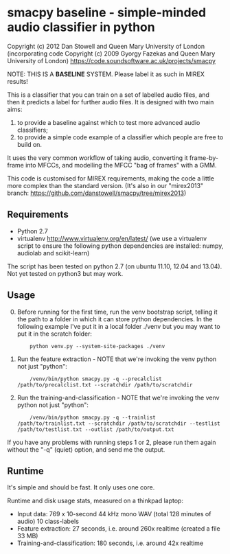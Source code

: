 
smacpy baseline - simple-minded audio classifier in python
==========================================================

Copyright (c) 2012 Dan Stowell and Queen Mary University of London
(incorporating code Copyright (c) 2009 Gyorgy Fazekas and Queen Mary University of London)
https://code.soundsoftware.ac.uk/projects/smacpy


  NOTE: THIS IS A **BASELINE** SYSTEM. Please label it as such in MIREX results!


This is a classifier that you can train on a set of labelled audio files, and then it predicts a label for further audio files.
It is designed with two main aims:

1. to provide a baseline against which to test more advanced audio classifiers;
2. to provide a simple code example of a classifier which people are free to build on.

It uses the very common workflow of taking audio, converting it frame-by-frame into MFCCs, and modelling the MFCC "bag of frames" with a GMM.

This code is customised for MIREX requirements, making the code a little more complex than the standard version.
(It's also in our "mirex2013" branch: <https://github.com/danstowell/smacpy/tree/mirex2013>)

Requirements
------------
* Python 2.7
* virtualenv <http://www.virtualenv.org/en/latest/>
    (we use a virtualenv script to ensure the following python dependencies are installed:
       numpy, audiolab and scikit-learn)

The script has been tested on python 2.7 (on ubuntu 11.10, 12.04 and 13.04). Not yet tested on python3 but may work.


Usage
-----
0. Before running for the first time, run the venv bootstrap script, telling it the path to a folder in which it can store python dependencies.
   In the following example I've put it in a local folder ./venv but you may want to put it in the scratch folder:

           python venv.py --system-site-packages ./venv

1. Run the feature extraction - NOTE that we're invoking the venv python not just "python":

           /venv/bin/python smacpy.py -q --precalclist /path/to/precalclist.txt --scratchdir /path/to/scratchdir

2. Run the training-and-classification - NOTE that we're invoking the venv python not just "python":

           /venv/bin/python smacpy.py -q --trainlist /path/to/trainlist.txt --scratchdir /path/to/scratchdir --testlist /path/to/testlist.txt --outlist /path/to/output.txt

If you have any problems with running steps 1 or 2, please run them again without the "-q" (quiet) option, and send me the output.


Runtime
-------
It's simple and should be fast. It only uses one core.

Runtime and disk usage stats, measured on a thinkpad laptop:

* Input data:
    769 x 10-second 44 kHz mono WAV (total 128 minutes of audio)
    10 class-labels
* Feature extraction:
    27 seconds, i.e. around 260x realtime   (created a file 33 MB)
* Training-and-classification:
    180 seconds, i.e. around 42x realtime

